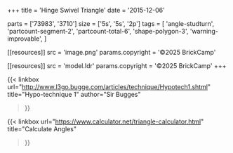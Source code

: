 +++
title = 'Hinge Swivel Triangle'
date  = '2015-12-06'

parts = ['73983', '3710']
size  = ['5s', '5s', '2p']
tags  = [
  'angle-studturn',
  'partcount-segment-2',
  'partcount-total-6',
  'shape-polygon-3',
  'warning-improvable',
]

[[resources]]
src              = 'image.png'
params.copyright = '©2025 BrickCamp'

[[resources]]
src              = 'model.ldr'
params.copyright = '©2025 BrickCamp'
+++

{{< linkbox
    url="http://www.l3go.bugge.com/articles/technique/Hypotech1.shtml"
    title="Hypo-technique 1"
    author="Sir Bugges"
>}}

{{< linkbox
    url="https://www.calculator.net/triangle-calculator.html"
    title="Calculate Angles"
>}}
